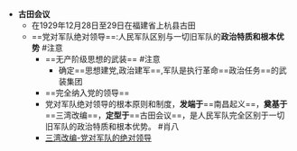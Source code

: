 - **古田会议**
	- 在1929年12月28日至29日在福建省上杭县古田
	- ==党对军队绝对领导==:人民军队区别与一切旧军队的**政治特质和根本优势** #注意
		- ==无产阶级思想的武装== #注意
			- 确定==思想建党,政治建军==,军队是执行革命==政治任务==的武装集团
		- ==完全纳入党的领导==
		- 党对军队绝对领导的根本原则和制度，**发端于**==南昌起义==，**奠基于**==三湾改编==，**定型于**==古田会议==，是人民军队完全区别于一切旧军队的政治特质和根本优势。 #肖八
		- [三湾改编-党对军队的绝对领导](三湾改编-党对军队的绝对领导.md)